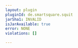 ```yaml
---
layout: plugin
pluginId: de.smartsquare.squit
jarSha1: INVALID
isJarAvailable: true
error: NONE
violations: []

---
```

